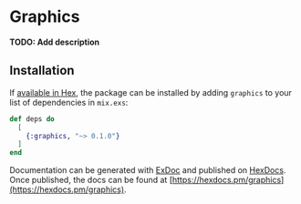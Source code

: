 # Graphics

**TODO: Add description**

## Installation

If [available in Hex](https://hex.pm/docs/publish), the package can be installed
by adding `graphics` to your list of dependencies in `mix.exs`:

```elixir
def deps do
  [
    {:graphics, "~> 0.1.0"}
  ]
end
```

Documentation can be generated with [ExDoc](https://github.com/elixir-lang/ex_doc)
and published on [HexDocs](https://hexdocs.pm). Once published, the docs can
be found at [https://hexdocs.pm/graphics](https://hexdocs.pm/graphics).

